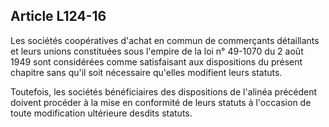 Article L124-16
----
Les sociétés coopératives d'achat en commun de commerçants détaillants et leurs
unions constituées sous l'empire de la loi n° 49-1070 du 2 août 1949 sont
considérées comme satisfaisant aux dispositions du présent chapitre sans qu'il
soit nécessaire qu'elles modifient leurs statuts.

Toutefois, les sociétés bénéficiaires des dispositions de l'alinéa précédent
doivent procéder à la mise en conformité de leurs statuts à l'occasion de toute
modification ultérieure desdits statuts.
